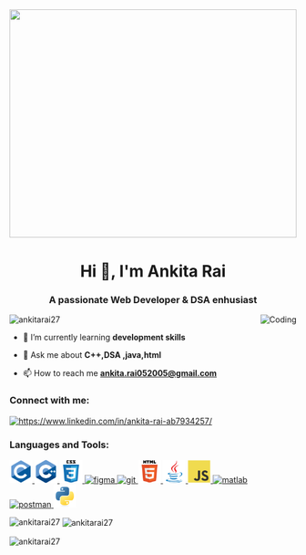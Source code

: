 <img  height="400" width="100%" src="https://img.freepik.com/free-vector/digital-coding-background-with-numbers-zero-one_1017-30363.jpg?w=1060&t=st=1718800784~exp=1718801384~hmac=17c558b900391796d4e51a17d65d969bad6db499fbec5c01e26c35c7400a6ecd">


<h1 align="center">Hi 👋, I'm Ankita Rai</h1>
<h3 align="center">A passionate Web Developer & DSA enhusiast</h3>
<img  align ="right" widht="300px"  height=" 300px" src="https://cdna.artstation.com/p/assets/images/images/042/631/286/original/bryan-rodriguez-belchibia-1-rightspeed.gif?1635037562" alt="Coding">

<p align="left"> <img src="https://komarev.com/ghpvc/?username=ankitarai27&label=Profile%20views&color=0e75b6&style=flat" alt="ankitarai27" /> </p>

- 🌱 I’m currently learning **development skills**

- 💬 Ask me about **C++,DSA ,java,html**

-  📫 How to reach me **ankita.rai052005@gmail.com**

<h3 align="left">Connect with me:</h3>
<p align="left">
<a href="https://linkedin.com/in/https://www.linkedin.com/in/ankita-rai-ab7934257/" target="blank"><img align="center" src="https://raw.githubusercontent.com/rahuldkjain/github-profile-readme-generator/master/src/images/icons/Social/linked-in-alt.svg" alt="https://www.linkedin.com/in/ankita-rai-ab7934257/" height="30" width="40" /></a>
</p>

<h3 align="left">Languages and Tools:</h3>
<p align="left"> <a href="https://www.cprogramming.com/" target="_blank" rel="noreferrer"> <img src="https://raw.githubusercontent.com/devicons/devicon/master/icons/c/c-original.svg" alt="c" width="40" height="40"/> </a> <a href="https://www.w3schools.com/cpp/" target="_blank" rel="noreferrer"> <img src="https://raw.githubusercontent.com/devicons/devicon/master/icons/cplusplus/cplusplus-original.svg" alt="cplusplus" width="40" height="40"/> </a> <a href="https://www.w3schools.com/css/" target="_blank" rel="noreferrer"> <img src="https://raw.githubusercontent.com/devicons/devicon/master/icons/css3/css3-original-wordmark.svg" alt="css3" width="40" height="40"/> </a> <a href="https://www.figma.com/" target="_blank" rel="noreferrer"> <img src="https://www.vectorlogo.zone/logos/figma/figma-icon.svg" alt="figma" width="40" height="40"/> </a> <a href="https://git-scm.com/" target="_blank" rel="noreferrer"> <img src="https://www.vectorlogo.zone/logos/git-scm/git-scm-icon.svg" alt="git" width="40" height="40"/> </a> <a href="https://www.w3.org/html/" target="_blank" rel="noreferrer"> <img src="https://raw.githubusercontent.com/devicons/devicon/master/icons/html5/html5-original-wordmark.svg" alt="html5" width="40" height="40"/> </a> <a href="https://www.java.com" target="_blank" rel="noreferrer"> <img src="https://raw.githubusercontent.com/devicons/devicon/master/icons/java/java-original.svg" alt="java" width="40" height="40"/> </a> <a href="https://developer.mozilla.org/en-US/docs/Web/JavaScript" target="_blank" rel="noreferrer"> <img src="https://raw.githubusercontent.com/devicons/devicon/master/icons/javascript/javascript-original.svg" alt="javascript" width="40" height="40"/> </a> <a href="https://www.mathworks.com/" target="_blank" rel="noreferrer"> <img src="https://upload.wikimedia.org/wikipedia/commons/2/21/Matlab_Logo.png" alt="matlab" width="40" height="40"/> </a> <a href="https://postman.com" target="_blank" rel="noreferrer"> <img src="https://www.vectorlogo.zone/logos/getpostman/getpostman-icon.svg" alt="postman" width="40" height="40"/> </a> <a href="https://www.python.org" target="_blank" rel="noreferrer"> <img src="https://raw.githubusercontent.com/devicons/devicon/master/icons/python/python-original.svg" alt="python" width="40" height="40"/> </a> </p>

<p><img align="left" src="https://github-readme-stats.vercel.app/api/top-langs?username=ankitarai27&show_icons=true&locale=en&layout=compact" alt="ankitarai27" /></p>

<p>&nbsp;<img align="center" src="https://github-readme-stats.vercel.app/api?username=ankitarai27&show_icons=true&locale=en" alt="ankitarai27" /></p>

<p><img align="center" src="https://github-readme-streak-stats.herokuapp.com/?user=ankitarai27&" alt="ankitarai27" /></p>

